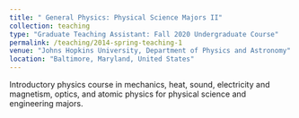 ```yaml
---
title: " General Physics: Physical Science Majors II"
collection: teaching
type: "Graduate Teaching Assistant: Fall 2020 Undergraduate Course"
permalink: /teaching/2014-spring-teaching-1
venue: "Johns Hopkins University, Department of Physics and Astronomy"
location: "Baltimore, Maryland, United States"
---
```


Introductory physics course in mechanics, heat, sound, electricity and magnetism, optics, and atomic physics for physical science and engineering majors.
